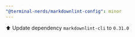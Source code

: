 ```yaml
---
"@terminal-nerds/markdownlint-config": minor
---
```


⬆️ Update dependency `markdownlint-cli` to `0.31.0`
